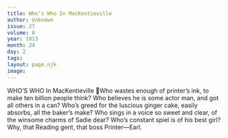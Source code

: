 ```yaml
---
title: Who’s Who In MacKentieville
author: Unknown
issue: 27
volume: 8
year: 1913
month: 24
day: 2
tags:
layout: page.njk
image:
---
```

WHO’S WHO In MacKentieville Who wastes enough of printer’s ink, to make ten billion people think? Who believes he is some actor man, and got all others in a can? Who’s greed for the luscious ginger cake, easily absorbs, all the baker’s make? Who sings in a voice so sweet and clear, of the winsome charms of Sadie dear? Who’s constant spiel is of his best girl? Why, that Reading gent, that boss Printer—Earl. 
